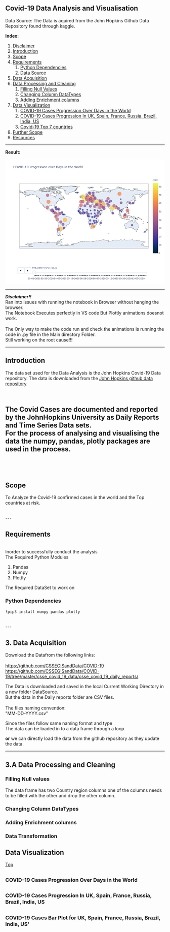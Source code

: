 ## Covid-19 Data Analysis and Visualisation



Data Source: The Data is aquired from the John Hopkins Github Data Repository found through kaggle.

__Index:__

1. [Disclaimer](#Disclaimer)
1. [Introduction](#Introduction)
1. [Scope](#Scope)
1. [Requirements](#Requirements)
    1. [Python Dependencies](Python-Dependencies)
    1. [Data Source](Data-Source)
1. [Data Acquisition](#Data-Acquisition)
1. [Data Processing and Cleaning](#Data-Processing-Cleaning)
    1. [Filling Null Values](#Fil_null)
    1. [Changing Column DataTypes](#Changing-Column-DataTypes)
    1. [Adding Enrichment columns](#Adding-Enrichment-columns)
1. [Data Visualization](#Data-Visualization)
    1. [COVID-19 Cases Progression Over Days in the World](#COVID-world-map)
    1. [COVID-19 Cases Progression In UK, Spain, France, Russia, Brazil, India, US](#COVID-top-7-map)
    1. [Covid-19 Top 7 countries](#COVID-top-7-bar)
1. [Further Scope](#Future-Scope)
1. [Resources](#Resources)
---
__Result:__<br>



![COVID-19 Cases](Plots/Covid_19_progression_over_days_in_the_World.png)


---

<a id='Disclaimer'></a>

***Disclaimer!!*** <br>
Ran into issues with running the notebook in Browser without hanging the browser.<br>
The Notebook Executes perfectly in VS code But Plottly animations doesnot work. <br>
<br>
The Only way to make the code run and check the animations is running the code in .py file in the Main directory Folder.
<br>
Still working on the root cause!!!

---

<a id="Introduction"></a>

## Introduction

The data set used for the Data Analysis is the John Hopkins Covid-19 Data repository.
The data is downloaded from the [John Hopkins github data repository](https://github.com/CSSEGISandData/COVID-19)

<br>

The Covid Cases are documented and reported by the JohnHopkins University as Daily Reports and Time Series Data sets.<br>
For the process of analysing and visualising the data the numpy, pandas, plotly packages are used in the process.<br>
<br>
---
<br>

<a id="Scope"></a>

## Scope

To Analyze the Covid-19 confirmed cases in the world and the Top countries at risk.


<br>
---
<br>
<a id="Requirements"></a>

## Requirements

<br>
Inorder to successfully conduct the analysis<br>
The Required Python Modules<br>

1. Pandas
1. Numpy
1. Plottly
 
The Required DataSet to work on<br>


### Python Dependencies

```
!pip3 install numpy pandas plotly
```

<br>
---
<br>

<a id="Data-Acquisition"></a>

## 3. Data Acquisition


Download the Datafrom the following links:<br><br>
 https://github.com/CSSEGISandData/COVID-19 <br>
 https://github.com/CSSEGISandData/COVID-19/tree/master/csse_covid_19_data/csse_covid_19_daily_reports/


The Data is downloaded and saved in the local Current Working Directory in a new folder DataSource. <br>
But the data in the Daily reports folder are CSV files.<br>
<br>
The files naming convention:<br>
"MM-DD-YYYY.csv"<br>

Since the files follow same naming format and type <br>
The data can be loaded in to a data frame through a loop

__or__
we can directly load the data from the github repository as they update the data.

---
<a id="Data-Processing-Cleaning"></a>

## 3.A Data Processing and Cleaning

<a id="Fil_null"></a>
### Filling Null values

The data frame has two Country region columns one of the columns needs to be filled with the other and drop the other column.

<a id="Changing-Column-DataTypes"></a>

### Changing Column DataTypes

<a id="Adding-Enrichment-columns"></a>

### Adding Enrichment columns

### Data Transformation

<a id="Data-Visualization"></a>
---
## Data Visualization

[Top](#Introduction)

<a id="COVID-world-map"></a>
---
### COVID-19 Cases Progression Over Days in the World

<a id="COVID-top-7-map"></a>
---
### COVID-19 Cases Progression In UK, Spain, France, Russia, Brazil, India, US

<a id="COVID-top-7-Bar"></a>
---
### COVID-19 Cases Bar Plot for UK, Spain, France, Russia, Brazil, India, US'
